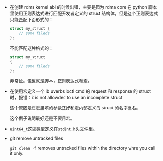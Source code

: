 * 在创建 rdma kernel abi 的时候出错，主要是因为 rdma core 在 python 脚本里使用正则表达式进行匹配开发者定义的 struct 结构体，但是这个正则表达式只能匹配下面形式的：

    ```c
    struct my_struct {
        // some fileds
    };
    ```

    不能匹配这种格式的：

    ```c
    struct my_struct
    {
        // some fileds
    };
    ```

    非常扯。但这就是脚本，正则表达式和宏。

* 在使用宏定义一个 ib uverbs ioctl cmd 的 request 和 response 的 struct 时，报错：it is not allowded to use an incomplete struct

    这个原因是在宏里填的参数正好和宏内部定义的 struct 的名字重名。

    这个例子说明最好还是不要用宏。

* `uint64_t`这些类型定义在`stdint.h`头文件里。

* git remove untracked files

    `git clean -f` removes untracked files within the directory whre you call it only.

